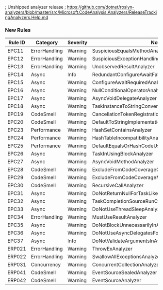 ﻿; Unshipped analyzer release
; https://github.com/dotnet/roslyn-analyzers/blob/master/src/Microsoft.CodeAnalysis.Analyzers/ReleaseTrackingAnalyzers.Help.md

### New Rules
Rule ID | Category | Severity | Notes
--------|----------|----------|-------
EPC11 | ErrorHandling | Warning | SuspiciousEqualsMethodAnalyzer
EPC12 | ErrorHandling | Warning | SuspiciousExceptionHandlingAnalyzer
EPC13 | ErrorHandling | Warning | UnobservedResultAnalyzer
EPC14 | Async | Info | RedundantConfigureAwaitFalseAnalyzer
EPC15 | Async | Warning | ConfigureAwaitRequiredAnalyzer
EPC16 | Async | Warning | NullConditionalOperatorAnalyzer
EPC17 | Async | Warning | AsyncVoidDelegateAnalyzer
EPC18 | Async | Warning | TaskInstanceToStringConversionAnalyzer
EPC19 | CodeSmell | Warning | CancellationTokenRegistrationAnalyzer
EPC20 | CodeSmell | Warning | DefaultToStringImplementationUsageAnalyzer
EPC23 | Performance | Warning | HashSetContainsAnalyzer
EPC24 | Performance | Warning | HashTableIncompatibilityAnalyzer
EPC25 | Performance | Warning | DefaultEqualsOrHashCodeUsageAnalyzer
EPC26 | Async | Warning | TaskInUsingBlockAnalyzer
EPC27 | Async | Warning | AsyncVoidMethodAnalyzer
EPC28 | CodeSmell | Warning | ExcludeFromCodeCoverageOnPartialClassAnalyzer
EPC29 | CodeSmell | Warning | ExcludeFromCodeCoverageMessageAnalyzer
EPC30 | CodeSmell | Warning | RecursiveCallAnalyzer
EPC31 | Async | Warning | DoNotReturnNullForTaskLikeAnalyzer
EPC32 | Async | Warning | TaskCompletionSourceRunContinuationsAnalyzer
EPC33 | Async | Warning | DoNotUseThreadSleepAnalyzer
EPC34 | ErrorHandling | Warning | MustUseResultAnalyzer
EPC35 | Async | Warning | DoNotBlockUnnecessarilyInAsyncMethodsAnalyzer
EPC36 | Async | Warning | DoNotUseAsyncDelegatesForLongRunningTasksAnalyzer
EPC37 | Async | Info | DoNotValidateArgumentsInAsyncMethodsAnalyzer
ERP021 | ErrorHandling | Warning | ThrowExAnalyzer
ERP022 | ErrorHandling | Warning | SwallowAllExceptionsAnalyzer
ERP031 | Concurrency | Warning | ConcurrentCollectionAnalyzer
ERP041 | CodeSmell | Warning | EventSourceSealedAnalyzer
ERP042 | CodeSmell | Warning | EventSourceAnalyzer
